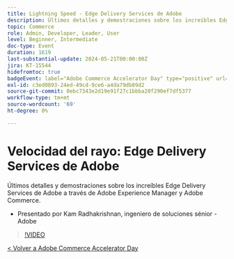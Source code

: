 ```yaml
---
title: Lightning Speed - Edge Delivery Services de Adobe
description: Últimos detalles y demostraciones sobre los increíbles Edge Delivery Services de Adobe a través de Adobe Experience Manager y Adobe Commerce.
topic: Commerce
role: Admin, Developer, Leader, User
level: Beginner, Intermediate
doc-type: Event
duration: 1619
last-substantial-update: 2024-05-21T00:00:00Z
jira: KT-15544
hidefromtoc: true
badgeEvent: label="Adobe Commerce Accelerator Day" type="positive" url="https://experienceleague.adobe.com/es/docs/events/apac-commerce-recordings/2024/overview"
exl-id: c3ed0893-24ed-49cd-9ce6-a4da79db89d2
source-git-commit: 0ebc7343e2d19e91f27c1bbba20f290ef7df5377
workflow-type: tm+mt
source-wordcount: '69'
ht-degree: 0%

---
```


# Velocidad del rayo: Edge Delivery Services de Adobe

Últimos detalles y demostraciones sobre los increíbles Edge Delivery Services de Adobe a través de Adobe Experience Manager y Adobe Commerce.

+ Presentado por Kam Radhakrishnan, ingeniero de soluciones sénior - Adobe

>[!VIDEO](https://video.tv.adobe.com/v/3429271/?learn=on)

[&lt; Volver a Adobe Commerce Accelerator Day](./overview.md)
